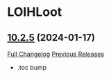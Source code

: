 # LOIHLoot

## [10.2.5](https://github.com/ahakola/LOIHLoot/tree/10.2.5) (2024-01-17)
[Full Changelog](https://github.com/ahakola/LOIHLoot/compare/10.2.0...10.2.5) [Previous Releases](https://github.com/ahakola/LOIHLoot/releases)

- .toc bump  
